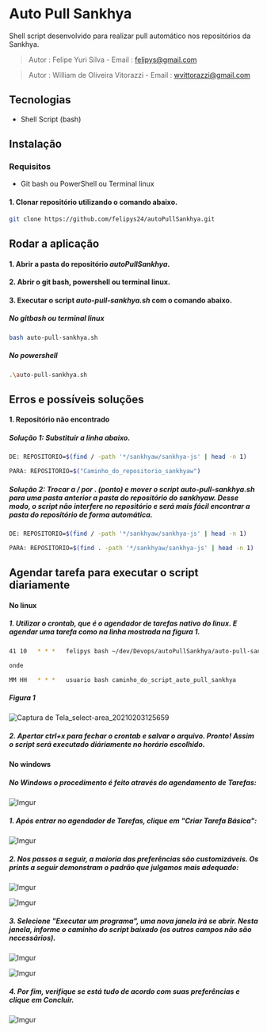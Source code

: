 # Auto Pull Sankhya

Shell script desenvolvido para realizar pull automático nos repositórios da Sankhya.

>Autor : Felipe Yuri Silva  - Email : felipys@gmail.com

>Autor : William de Oliveira Vitorazzi - Email : wvittorazzi@gmail.com

## Tecnologias
- Shell Script (bash)

## Instalação
### Requisitos 
- Git bash ou PowerShell ou Terminal linux

#### 1. Clonar repositório utilizando o comando abaixo.

```bash
git clone https://github.com/felipys24/autoPullSankhya.git
```

## Rodar a aplicação
#### 1. Abrir a pasta do repositório *autoPullSankhya*.
#### 2. Abrir o git bash, powershell ou terminal linux.
#### 3. Executar o script *auto-pull-sankhya.sh* com o comando abaixo.
##### No gitbash ou terminal linux
```bash
bash auto-pull-sankhya.sh 
```
##### No powershell
```bash
.\auto-pull-sankhya.sh
```

## Erros e possíveis soluções
#### 1. Repositório não encontrado
##### Solução 1: Substituir a linha abaixo.
```bash
DE: REPOSITORIO=$(find / -path '*/sankhyaw/sankhya-js' | head -n 1)

PARA: REPOSITORIO=$("Caminho_do_repositorio_sankhyaw")
```
##### Solução 2: Trocar a / por . (ponto) e mover o script *auto-pull-sankhya.sh* para uma pasta anterior a pasta do repositório do sankhyaw. Desse modo, o script não interfere no repositório e será mais fácil encontrar a pasta do repositório de forma automática.
```bash
DE: REPOSITORIO=$(find / -path '*/sankhyaw/sankhya-js' | head -n 1)

PARA: REPOSITORIO=$(find . -path '*/sankhyaw/sankhya-js' | head -n 1)
```

## Agendar tarefa para executar o script diariamente

#### No linux
##### 1. Utilizar o *crontab*, que é o agendador de tarefas nativo do linux. E agendar uma tarefa como na linha mostrada na figura 1.
```bash
41 10   * * *   felipys bash ~/dev/Devops/autoPullSankhya/auto-pull-sankhya.sh

onde

MM HH   * * *   usuario bash caminho_do_script_auto_pull_sankhya

```
##### Figura 1
![Captura de Tela_select-area_20210203125659](https://user-images.githubusercontent.com/40077229/106773104-7baeba80-661f-11eb-9e61-e106b6b37f06.png)

##### 2. Apertar ctrl+x para fechar o crontab e salvar o arquivo. Pronto! Assim o script será executado diáriamente no horário escolhido.

#### No windows

##### No Windows o procedimento é feito através do agendamento de Tarefas:

![Imgur](https://i.imgur.com/UQh2JH2.png)

##### 1. Após entrar no agendador de Tarefas, clique em "Criar Tarefa Básica":

![Imgur](https://i.imgur.com/nHK2F6T.png)

##### 2. Nos passos a seguir, a maioria das preferências são customizáveis. Os prints a seguir demonstram o padrão que julgamos mais adequado:

![Imgur](https://i.imgur.com/7loIER4.png)

![Imgur](https://i.imgur.com/GK9tSBb.png)

##### 3. Selecione "Executar um programa", uma nova janela irá se abrir. Nesta janela, informe o caminho do script baixado (os outros campos não são necessários). 

![Imgur](https://i.imgur.com/yQwpKsr.png)

![Imgur](https://i.imgur.com/DLzWAlF.png)

##### 4. Por fim, verifique se está tudo de acordo com suas preferências e clique em Concluir.

![Imgur](https://i.imgur.com/tfa5nbu.png)

